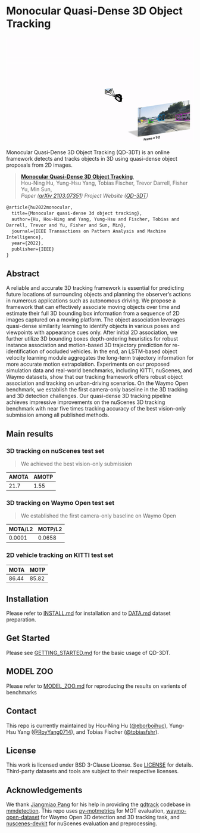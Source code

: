 # Monocular Quasi-Dense 3D Object Tracking

![](imgs/teaser.gif)

Monocular Quasi-Dense 3D Object Tracking (QD-3DT) is an online framework detects and tracks objects in 3D using quasi-dense object proposals from 2D images.



> [**Monocular Quasi-Dense 3D Object Tracking**](https://arxiv.org/abs/2103.07351),            
> Hou-Ning Hu, Yung-Hsu Yang, Tobias Fischer, Trevor Darrell, Fisher Yu, Min Sun,        
> *Paper ([arXiv 2103.07351](https://arxiv.org/abs/2103.07351))* 
> *Project Website ([QD-3DT](https://eborboihuc.github.io/QD-3DT/))* 


    @article{hu2022monocular,
      title={Monocular quasi-dense 3d object tracking},
      author={Hu, Hou-Ning and Yang, Yung-Hsu and Fischer, Tobias and Darrell, Trevor and Yu, Fisher and Sun, Min},
      journal={IEEE Transactions on Pattern Analysis and Machine Intelligence},
      year={2022},
      publisher={IEEE}
    }

## Abstract

A reliable and accurate 3D tracking framework is essential for predicting future locations of surrounding objects and planning the observer’s actions in numerous applications such as autonomous driving. We propose a framework that can effectively associate moving objects over time and estimate their full 3D bounding box information from a sequence of 2D images captured on a moving platform. The object association leverages quasi-dense similarity learning to identify objects in various poses and viewpoints with appearance cues only. After initial 2D association, we further utilize 3D bounding boxes depth-ordering heuristics for robust instance association and motion-based 3D trajectory prediction for re-identification of occluded vehicles. In the end, an LSTM-based object velocity learning module aggregates the long-term trajectory information for more accurate motion extrapolation. Experiments on our proposed simulation data and real-world benchmarks, including KITTI, nuScenes, and Waymo datasets, show that our tracking framework offers robust object association and tracking on urban-driving scenarios. On the Waymo Open benchmark, we establish the first camera-only baseline in the 3D tracking and 3D detection challenges. Our quasi-dense 3D tracking pipeline achieves impressive improvements on the nuScenes 3D tracking benchmark with near five times tracking accuracy of the best vision-only submission among all published methods.


## Main results

### 3D tracking on nuScenes test set
> We achieved the best vision-only submission

|  AMOTA  |  AMOTP   |
|---------|----------|
|   21.7  |   1.55   |

### 3D tracking on Waymo Open test set
> We established the first camera-only baseline on Waymo Open

| MOTA/L2 | MOTP/L2 |
|---------|---------|
| 0.0001  |  0.0658 |

### 2D vehicle tracking on KITTI test set

|  MOTA   |  MOTP  |
|---------|--------|
| 86.44   |  85.82 |


## Installation

Please refer to [INSTALL.md](./readme/INSTALL.md) for installation and to [DATA.md](./readme/DATA.md) dataset preparation.


## Get Started

Please see [GETTING_STARTED.md](./readme/GETTING_STARTED.md) for the basic usage of QD-3DT.


## MODEL ZOO

Please refer to [MODEL_ZOO.md](./readme/MODEL_ZOO.md) for reproducing the results on varients of benchmarks


## Contact

This repo is currently maintained by Hou-Ning Hu ([@eborboihuc](http://github.com/eborboihuc)), Yung-Hsu Yang ([@RoyYang0714](https://github.com/RoyYang0714)), and Tobias Fischer ([@tobiasfshr](https://github.com/tobiasfshr)).


## License
This work is licensed under BSD 3-Clause License. See [LICENSE](LICENSE) for details. 
Third-party datasets and tools are subject to their respective licenses.

## Acknowledgements
We thank [Jiangmiao Pang](https://github.com/OceanPang) for his help in providing the [qdtrack](https://github.com/SysCV/qdtrack) codebase in [mmdetection](https://github.com/open-mmlab/mmdetection). This repo uses [py-motmetrics](https://github.com/cheind/py-motmetrics) for MOT evaluation, [waymo-open-dataset](https://github.com/waymo-research/waymo-open-dataset) for Waymo Open 3D detection and 3D tracking task, and [nuscenes-devkit](https://github.com/nutonomy/nuscenes-devkit) for nuScenes evaluation and preprocessing.
